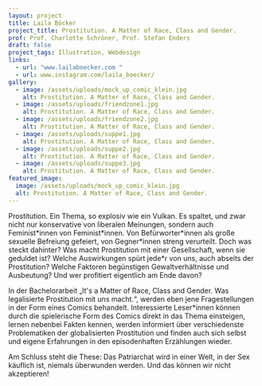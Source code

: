 ```yaml
---
layout: project
title: Laila Böcker
project_title: Prostitution. A Matter of Race, Class and Gender.
prof: Prof. Charlotte Schröner, Prof. Stefan Enders
draft: false
project_tags: Illustration, Webdesign
links:
  - url: "www.lailaboecker.com "
  - url: www.instagram.com/laila_boecker/
gallery:
  - image: /assets/uploads/mock_up_comic_klein.jpg
    alt: Prostitution. A Matter of Race, Class and Gender.
  - image: /assets/uploads/friendzone1.jpg
    alt: Prostitution. A Matter of Race, Class and Gender.
  - image: /assets/uploads/friendzone2.jpg
    alt: Prostitution. A Matter of Race, Class and Gender.
  - image: /assets/uploads/suppe1.jpg
    alt: Prostitution. A Matter of Race, Class and Gender.
  - image: /assets/uploads/suppe2.jpg
    alt: Prostitution. A Matter of Race, Class and Gender.
  - image: /assets/uploads/suppe3.jpg
    alt: Prostitution. A Matter of Race, Class and Gender.
featured_image:
  image: /assets/uploads/mock_up_comic_klein.jpg
  alt: Prostitution. A Matter of Race, Class and Gender.
---
```

Prostitution. Ein Thema, so explosiv wie ein Vulkan. Es spaltet, und zwar nicht nur konservative von liberalen Meinungen, sondern auch Feminist\*innen von Feminist\*innen. Von Befürworter\*innen als große sexuelle Befreiung gefeiert, von Gegner\*innen streng verurteilt. Doch was steckt dahinter? Was macht Prostitution mit einer Gesellschaft, wenn sie geduldet ist? Welche Auswirkungen spürt jede*r von uns, auch abseits der Prostitution? Welche Faktoren begünstigen Gewaltverhältnisse und Ausbeutung? Und wer profitiert eigentlich am Ende davon?

In der Bachelorarbeit „It's a Matter of Race, Class and Gender. Was legalisierte Prostitution mit uns macht.“, werden eben jene Fragestellungen in der Form eines Comics behandelt. Interessierte Leser*innen können durch die spielerische Form des Comics direkt in das Thema einsteigen, lernen nebenbei Fakten kennen, werden informiert über verschiedenste Problematiken der globalisierten Prostitution und finden auch sich selbst und eigene Erfahrungen in den episodenhaften Erzählungen wieder.

Am Schluss steht die These: Das Patriarchat wird in einer Welt, in der Sex käuflich ist, niemals überwunden werden. Und das können wir nicht akzeptieren!